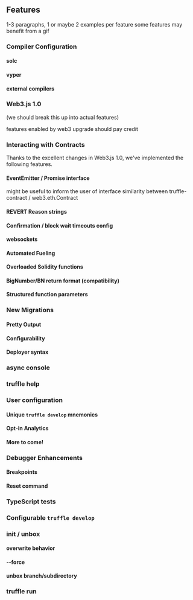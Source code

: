

## Features

1-3 paragraphs, 1 or maybe 2 examples per feature
some features may benefit from a gif

### Compiler Configuration

#### solc

#### vyper

#### external compilers


### Web3.js 1.0

(we should break this up into actual features)

features enabled by web3 upgrade should pay credit


### Interacting with Contracts

Thanks to the excellent changes in Web3.js 1.0,
we've implemented the following features.

#### EventEmitter / Promise interface

might be useful to inform the user of interface
similarity between truffle-contract / web3.eth.Contract

#### REVERT Reason strings

#### Confirmation / block wait timeouts config

#### websockets

#### Automated Fueling

#### Overloaded Solidity functions

#### BigNumber/BN return format (compatibility)

#### Structured function parameters

### New Migrations

#### Pretty Output

#### Configurability

#### Deployer syntax

### async console

### truffle help

### User configuration

#### Unique `truffle develop` mnemonics

#### Opt-in Analytics

#### More to come!


### Debugger Enhancements

#### Breakpoints

#### Reset command

### TypeScript tests

### Configurable `truffle develop`

### init / unbox

#### overwrite behavior

#### --force

#### unbox branch/subdirectory

### truffle run






